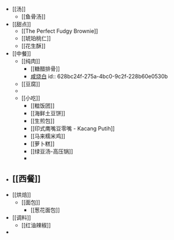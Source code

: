 - [[汤]]
	- [[鱼骨汤]]
- [[甜点]]
	- [[The Perfect Fudgy Brownie]]
	- [[琥珀桃仁]]
	- [[花生酥]]
- [[中餐]]
	- [[纯肉]]
		- [[糖醋排骨]]
		- [咸烧白](https://www.xiachufang.com/recipe/1010118/)
		  id:: 628bc24f-275a-4bc0-9c2f-228b60e0530b
	- [[豆腐]]
	-
	- [[小吃]]
		- [[糍饭团]]
		- [[海鲜土豆饼]]
		- [[生煎包]]
		- [[印式鹰嘴豆零嘴 - Kacang Putih]]
		- [[马来糯米鸡]]
		- [[萝卜糕]]
		- [[绿豆汤-高压锅]]
		-
- [[西餐]]
	-
- [[烘焙]]
	- [[面包]]
		- [[葱花面包]]
- [[调料]]
	- [[红油辣椒]]
-